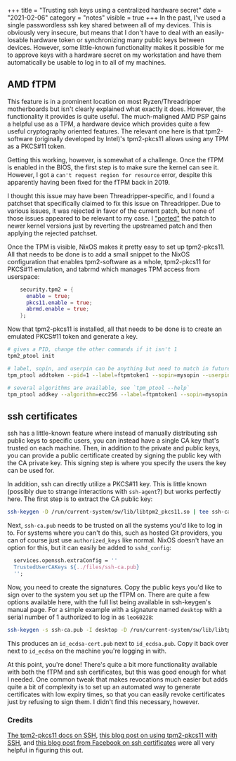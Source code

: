+++
title = "Trusting ssh keys using a centralized hardware secret"
date = "2021-02-06"
category = "notes"
visible = true
+++
In the past, I've used a single passwordless ssh key shared between all of my devices. This is obviously very insecure, but means that I don't have to deal with an easily-losable hardware token or synchronizing many public keys between devices. However, some little-known functionality makes it possible for me to approve keys with a hardware secret on my workstation and have them automatically be usable to log in to all of my machines.

## AMD fTPM
This feature is in a prominent location on most Ryzen/Threadripper motherboards but isn't clearly explained what exactly it does. However, the functionality it provides is quite useful. The much-maligned AMD PSP gains a helpful use as a TPM, a hardware device which provides quite a few useful cryptography oriented features. The relevant one here is that tpm2-software (originally developed by Intel)'s tpm2-pkcs11 allows using any TPM as a PKCS#11 token.

Getting this working, however, is somewhat of a challenge. Once the fTPM is enabled in the BIOS, the first step is to make sure the kernel can see it. However, I got a `can't request region for resource` error, despite this apparently having been fixed for the fTPM back in 2019.

I thought this issue may have been Threadripper-specific, and I found a patchset that specifically claimed to fix this issue on Threadripper. Due to various issues, it was rejected in favor of the current patch, but none of those issues appeared to be relevant to my case. I ["ported"](https://raw.githubusercontent.com/leo60228/dotfiles/7ca19c07bbed61fc458b04602f476b4c5345470c/files/tpm-threadripper.patch) the patch to newer kernel versions just by reverting the upstreamed patch and then applying the rejected patchset.

Once the TPM is visible, NixOS makes it pretty easy to set up tpm2-pkcs11. All that needs to be done is to add a small snippet to the NixOS configuration that enables tpm2-software as a whole, tpm2-pkcs11 for PKCS#11 emulation, and tabrmd which manages TPM access from userspace:

```nix
    security.tpm2 = {
      enable = true;
      pkcs11.enable = true;
      abrmd.enable = true;
    };
```

Now that tpm2-pkcs11 is installed, all that needs to be done is to create an emulated PKCS#11 token and generate a key.

```bash
# gives a PID, change the other commands if it isn't 1
tpm2_ptool init

# label, sopin, and userpin can be anything but need to match in future commands
tpm_ptool addtoken --pid=1 --label=ftpmtoken1 --sopin=mysopin --userpin=myuserpin

# several algorithms are available, see `tpm_ptool --help`
tpm_ptool addkey --algorithm=ecc256 --label=ftpmtoken1 --sopin=mysopin --userpin=myuserpin
```

## ssh certificates
ssh has a little-known feature where instead of manually distributing ssh public keys to specific users, you can instead have a single CA key that's trusted on each machine. Then, in addition to the private and public keys, you can provide a public certificate created by signing the public key with the CA private key. This signing step is where you specify the users the key can be used for.

In addition, ssh can directly utilize a PKCS#11 key. This is little known (possibly due to strange interactions with `ssh-agent`?) but works perfectly here. The first step is to extract the CA public key:

```bash
ssh-keygen -D /run/current-system/sw/lib/libtpm2_pkcs11.so | tee ssh-ca.pub
```

Next, `ssh-ca.pub` needs to be trusted on all the systems you'd like to log in to. For systems where you can't do this, such as hosted Git providers, you can of course just use `authorized_keys` like normal. NixOS doesn't have an option for this, but it can easily be added to `sshd_config`:

```nix
  services.openssh.extraConfig = ''
  TrustedUserCAKeys ${../files/ssh-ca.pub}
  ''; 
```

Now, you need to create the signatures. Copy the public keys you'd like to sign over to the system you set up the fTPM on. There are quite a few options available here, with the full list being available in ssh-keygen's manual page. For a simple example with a signature named `desktop` with a serial number of 1 authorized to log in as `leo60228`:

```bash
ssh-keygen -s ssh-ca.pub -I desktop -D /run/current-system/sw/lib/libtpm2_pkcs11.so -n leo60228 -z 1 id_ecdsa.pub
```

This produces an `id_ecdsa-cert.pub` next to `id_ecdsa.pub`. Copy it back over next to `id_ecdsa` on the machine you're logging in with.

At this point, you're done! There's quite a bit more functionality available with both the fTPM and ssh certificates, but this was good enough for what I needed. One common tweak that makes revocations much easier but adds quite a bit of complexity is to set up an automated way to generate certificates with low expiry times, so that you can easily revoke certificates just by refusing to sign them. I didn't find this necessary, however.

### Credits
[The tpm2-pkcs11 docs on SSH](https://github.com/tpm2-software/tpm2-pkcs11/blob/master/docs/SSH.md), [this blog post on using tpm2-pkcs11 with SSH](https://incenp.org/notes/2020/tpm-based-ssh-key.html), and [this blog post from Facebook on ssh certificates](https://engineering.fb.com/2016/09/12/security/scalable-and-secure-access-with-ssh/) were all very helpful in figuring this out.

<a href="https://brid.gy/publish/mastodon"></a>